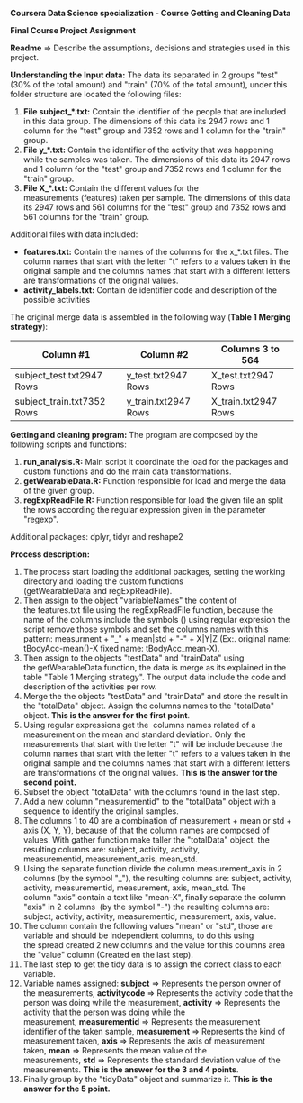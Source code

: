**Coursera Data Science specialization - Course Getting and Cleaning Data**

**Final Course Project Assignment**

**Readme** ⇒ Describe the assumptions, decisions and strategies used in this project.

**Understanding the Input data:** The data its separated in 2 groups "test" (30% of the total amount) and "train" (70% of the total amount), under this folder structure are located the following files:

1.  **File subject_*.txt:** Contain the identifier of the people that are included in this data group. The dimensions of this data its 2947 rows and 1 column for the "test" group and 7352 rows and 1 column for the "train" group.
2.  **File y_*.txt:** Contain the identifier of the activity that was happening while the samples was taken. The dimensions of this data its 2947 rows and 1 column for the "test" group and 7352 rows and 1 column for the "train" group.
3.  **File X_*.txt:** Contain the different values for the measurements (features) taken per sample. The dimensions of this data its 2947 rows and 561 columns for the "test" group and 7352 rows and 561 columns for the "train" group.

Additional files with data included: 

*   **features.txt:** Contain the names of the columns for the x_*.txt files. The column names that start with the letter "t" refers to a values taken in the original sample and the columns names that start with a different letters are transformations of the original values.
*   **activity_labels.txt:** Contain de identifier code and description of the possible activities

The original merge data is assembled in the following way (**Table 1 Merging strategy**):

| Column #1                  | Column #2            | Columns 3 to 564     |
|----------------------------|----------------------|----------------------|
| subject_test.txt2947 Rows  | y_test.txt2947 Rows  | X_test.txt2947 Rows  |
| subject_train.txt7352 Rows | y_train.txt2947 Rows | X_train.txt2947 Rows |

**Getting and cleaning program:** The program are composed by the following scripts and functions:

1.  **run_analysis.R:** Main script it coordinate the load for the packages and custom functions and do the main data transformations.
2.  **getWearableData.R:** Function responsible for load and merge the data of the given group.
3.  **regExpReadFile.R:** Function responsible for load the given file an split the rows according the regular expression given in the parameter "regexp".

Additional packages: dplyr, tidyr and reshape2

**Process description:**

1.  The process start loading the additional packages, setting the working directory and loading the custom functions (getWearableData and regExpReadFile).
2.  Then assign to the object "variableNames" the content of the features.txt file using the regExpReadFile function, because the name of the columns include the symbols () using regular expresion the script remove those symbols and set the columns names with this pattern: measurment + "_" + mean|std + "-" + X|Y|Z (Ex:. original name: tBodyAcc-mean()-X fixed name: tBodyAcc_mean-X).
3.  Then assign to the objects "testData" and "trainData" using the getWearableData function, the data is merge as its explained in the table "Table 1 Merging strategy". The output data include the code and description of the activities per row. 
4.  Merge the the objects "testData" and "trainData" and store the result in the "totalData" object. Assign the columns names to the "totalData" object. **This is the answer for the first point**.
5.  Using regular expressions get the  columns names related of a measurement on the mean and standard deviation. Only the measurements that start with the letter "t" will be include because the column names that start with the letter "t" refers to a values taken in the original sample and the columns names that start with a different letters are transformations of the original values. **This is the answer for the second point.**
6.  Subset the object "totalData" with the columns found in the last step.
7.  Add a new column "measurementid" to the "totalData" object with a sequence to identify the original samples.
8.  The columns 1 to 40 are a combination of measurement + mean or std + axis (X, Y, Y), because of that the column names are composed of values. With gather function make taller the "totalData" object, the resulting columns are: subject, activity, activity, measurementid, measurement_axis, mean_std.
9.  Using the separate function divide the column measurement_axis in 2 columns (by the symbol "_"), the resulting columns are: subject, activity, activity, measurementid, measurement, axis, mean_std. The column "axis" contain a text like "mean-X", finally separate the column "axis" in 2 columns  (by the symbol "-") the resulting columns are: subject, activity, activity, measurementid, measurement, axis, value.
10.  The column contain the following values "mean" or "std", those are variable and should be independient columns, to do this using the spread created 2 new columns and the value for this columns area the "value" column (Created en the last step).
11.  The last step to get the tidy data is to assign the correct class to each variable.
12.  Variable names assigned: **subject** => Represents the person owner of the measurements, **activitycode** => Represents the activity code that the person was doing while the measurement, **activity** => Represents the activity that the person was doing while the measurement, **measurementid** => Represents the measurement identifier of the taken sample, **measurement** => Represents the kind of measurement taken, **axis** => Represents the axis of measurement taken, **mean** => Represents the mean value of the measurements, **std** => Represents the standard deviation value of the measurements. **This is the answer for the 3 and 4 points**.
13.  Finally group by the "tidyData" object and summarize it. **This is the answer for the 5 point.**